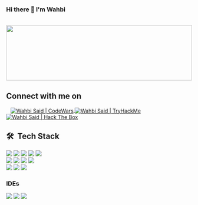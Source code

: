 ### Hi there 👋 I'm Wahbi
<table style="width:100%">
       <p align="center">
         <br>
        <img height="150em" width="100%"src="https://github-readme-stats-eight-theta.vercel.app/api?username=wahbzx&show_icons=true&theme=algolia&include_all_commits=true&count_private=true"/>
        </p>
      <h2><b>Connect with me on</b></h2>
      </a> &nbsp;&nbsp;
      </a>
      <a href="https://www.codewars.com/users/wahbi" >
      <img align="center" alt="Wahbi Said | CodeWars" src="https://img.shields.io/badge/Codewars-B1361E?style=for-the-badge&logo=Codewars&logoColor=white" />
      </a>
      <a href="https://tryhackme.com/p/wahbi.a.said1" >
      <img align="center" alt="Wahbi Said | TryHackMe" src="https://img.shields.io/badge/TryHackMe-212C42.svg?style=for-the-badge&logo=TryHackMe&logoColor=white" />
      </a>
       <a href="https://app.hackthebox.com/profile/1280566" >
      <img align="center" alt="Wahbi Said | Hack The Box" src="https://img.shields.io/badge/Hack%20The%20Box-9FEF00.svg?style=for-the-badge&logo=Hack-The-Box&logoColor=black" />
      </a>
      <br>
     <div>
     <h2> 🛠 &nbsp;Tech Stack</h2>
     <img src="https://img.shields.io/badge/-C-05122A?style=flat&logo=C"/>
     <img src="https://img.shields.io/badge/-C++-05122A?style=flat&logo=C%2B%2B"/>
     <img src="https://img.shields.io/badge/-Java-05122A?style=flat&logo=java"/>
     <img src="https://img.shields.io/badge/-Python-05122A?style=flat&logo=python"/>
     <img src="https://img.shields.io/badge/-Haskell-05122A?style=flat&logo=haskell"/>
     <br>
     <img src="https://img.shields.io/badge/-HTML-05122A?style=flat&logo=HTML5"/>
     <img src="https://img.shields.io/badge/-CSS-05122A?style=flat&logo=CSS3"/>
     <img src="https://img.shields.io/badge/-JavaScript-05122A?style=flat&logo=javascript"/>
     <img src="https://img.shields.io/badge/-React-05122A?style=flat&logo=react"/>
     <br>
     <img src="https://img.shields.io/badge/-Git-05122A?style=flat&logo=git"/>
     <img src="https://img.shields.io/badge/-Github-05122A?style=flat&logo=github"/>
     <img src="https://img.shields.io/badge/-Gitlab-05122A?style=flat&logo=gitlab"/>
     <br>
     <h3>IDEs</h3>
     <img src="https://img.shields.io/badge/-IntelliJ-05122A?style=flat&logo=intellijidea"/>
     <img src="https://img.shields.io/badge/-Vim-05122A?style=flat&logo=vim"/>
     <img src="https://img.shields.io/badge/-Visual%20Studio%20Code-05122A?style=flat&logo=visual-studio-code&logoColor=007ACC"/>
  </div>
</table>

